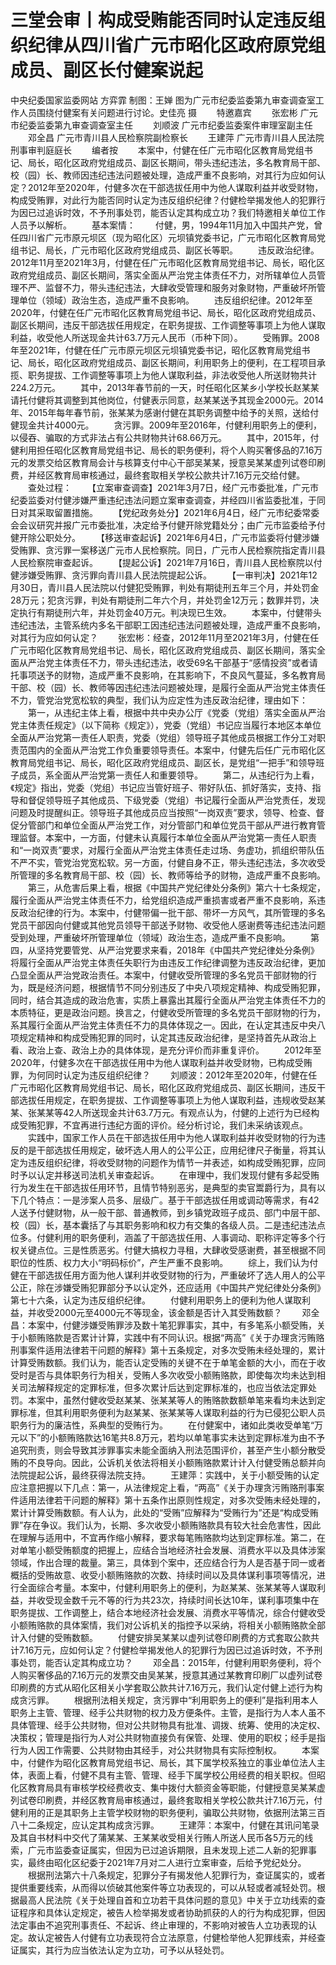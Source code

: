# 三堂会审丨构成受贿能否同时认定违反组织纪律从四川省广元市昭化区政府原党组成员、副区长付健案说起

中央纪委国家监委网站 方弈霏
制图：王婵
图为广元市纪委监委第九审查调查室工作人员围绕付健案有关问题进行讨论。史佳亮 摄
　　特邀嘉宾
　　张宏彬 广元市纪委监委第九审查调查室主任
　　刘顺波 广元市纪委监委案件审理室副主任
　　邓全昌 广元市青川县人民检察院副检察长
　　王建萍 广元市青川县人民法院刑事审判庭庭长
　　编者按
　　本案中，付健在任广元市昭化区教育局党组书记、局长，昭化区政府党组成员、副区长期间，带头违纪违法，多名教育局干部、校（园）长、教师因违纪违法问题被处理，造成严重不良影响，对其行为应如何认定？2012年至2020年，付健多次在干部选拔任用中为他人谋取利益并收受财物，构成受贿罪，对此行为能否同时认定为违反组织纪律？付健检举揭发他人的犯罪行为因已过追诉时效，不予刑事处罚，能否认定其构成立功？我们特邀相关单位工作人员予以解析。
　　基本案情：
　　付健，男，1994年11月加入中国共产党，曾任四川省广元市原元坝区（现为昭化区）元坝镇党委书记，广元市昭化区教育局党组书记、局长，广元市昭化区政府党组成员、副区长等职。
　　违反政治纪律。2012年11月至2021年3月，付健在任广元市昭化区教育局党组书记、局长，昭化区政府党组成员、副区长期间，落实全面从严治党主体责任不力，对所辖单位人员管理不严、监督不力，带头违纪违法，大肆收受管理和服务对象财物，严重破坏所管理单位（领域）政治生态，造成严重不良影响。
　　违反组织纪律。2012年至2020年，付健在任广元市昭化区教育局党组书记、局长，昭化区政府党组成员、副区长期间，违反干部选拔任用规定，在职务提拔、工作调整等事项上为他人谋取利益，收受他人所送现金共计63.7万元人民币（币种下同）。
　　受贿罪。2008年至2021年，付健在任广元市原元坝区元坝镇党委书记，昭化区教育局党组书记、局长，昭化区政府党组成员、副区长期间，利用职务上的便利，在工程项目承揽、职务提拔、工作调整等事项上为他人谋取利益，非法收受他人所送财物共计224.2万元。
　　其中，2013年春节前的一天，时任昭化区某乡小学校长赵某某请托付健将其调整到其他岗位，付健表示同意，赵某某送予其现金2000元。2014年、2015年每年春节前，张某某为感谢付健在其职务调整中给予的关照，送给付健现金共计4000元。
　　贪污罪。2009年至2016年，付健利用职务上的便利，以侵吞、骗取的方式非法占有公共财物共计68.66万元。
　　其中，2015年，付健利用担任昭化区教育局党组书记、局长的职务便利，将个人购买奢侈品的7.16万元的发票交给区教育局会计与核算支付中心干部吴某某，授意吴某某虚列试卷印刷费，并经区教育局审核通过，最终套取相关学校公款共计7.16万元交给付健。
　　查处过程：
　　【立案审查调查】2021年3月7日，经广元市委批准，广元市纪委监委对付健涉嫌严重违纪违法问题立案审查调查，并经四川省监委批准，于同日对其采取留置措施。
　　【党纪政务处分】2021年6月4日，经广元市纪委常委会会议研究并报广元市委批准，决定给予付健开除党籍处分；由广元市监委给予付健开除公职处分。
　　【移送审查起诉】2021年6月4日，广元市监委将付健涉嫌受贿罪、贪污罪一案移送广元市人民检察院。同日，广元市人民检察院指定青川县人民检察院审查起诉。
　　【提起公诉】2021年7月16日，青川县人民检察院以付健涉嫌受贿罪、贪污罪向青川县人民法院提起公诉。
　　【一审判决】2021年12月30日，青川县人民法院以付健犯受贿罪，判处有期徒刑五年三个月，并处罚金28万元；犯贪污罪，判处有期徒刑二年六个月，并处罚金12万元；数罪并罚，决定执行有期徒刑六年，并处罚金40万元。判决现已生效。
　　本案中，付健带头违纪违法，主管系统内多名干部职工因违纪违法问题被处理，造成严重不良影响，对其行为应如何认定？
　　张宏彬：经查，2012年11月至2021年3月，付健在任广元市昭化区教育局党组书记、局长，昭化区政府党组成员、副区长期间，落实全面从严治党主体责任不力，带头违纪违法，收受69名干部基于“感情投资”或者请托事项送予的财物，造成严重不良影响，在其影响下，不良风气蔓延，多名教育局干部、校（园）长、教师等因违纪违法问题被处理，是履行全面从严治党主体责任不力，管党治党宽松软的典型，我们认为应定性为违反政治纪律，理由如下：
　　第一，从违纪主体上看，根据中共中央办公厅《党委（党组）落实全面从严治党主体责任规定》（以下简称《规定》），党委（党组）书记应当履行本地区本单位全面从严治党第一责任人职责，党委（党组）领导班子其他成员根据工作分工对职责范围内的全面从严治党工作负重要领导责任。本案中，付健先后任广元市昭化区教育局党组书记、局长，昭化区政府党组成员、副区长，是党组“一把手”和领导班子成员，系全面从严治党第一责任人和重要领导。
　　第二，从违纪行为上看，《规定》指出，党委（党组）书记应当管好班子、带好队伍、抓好落实，支持、指导和督促领导班子其他成员、下级党委（党组）书记履行全面从严治党责任，发现问题及时提醒纠正。领导班子其他成员应当按照“一岗双责”要求，领导、检查、督促分管部门和单位全面从严治党工作，对分管部门和单位党员干部从严进行教育管理监督。本案中，一方面，付健未认真履行本单位全面从严治党第一责任人职责和“一岗双责”要求，对履行全面从严治党主体责任走过场、务虚功，抓组织带队伍不严不实，管党治党宽松软。另一方面，付健自身不正，带头违纪违法，多次收受所管理的多名教育局干部、校（园）长、教师等给予的财物，造成严重不良影响。
　　第三，从危害后果上看，根据《中国共产党纪律处分条例》第六十七条规定，履行全面从严治党主体责任不力，给党组织造成严重损害或者严重不良影响，系违反政治纪律的行为。本案中，付健带偏一批干部、带坏一方风气，其所管理的多名党员干部因向付健或其他党员领导干部送予财物、收受他人感谢费等违纪违法问题受到处理，严重破坏所管理单位（领域）政治生态，造成严重不良影响。
　　第四，从坚持党要管党、从严治党要求来看，2018年《中国共产党纪律处分条例》将履行全面从严治党主体责任失职行为由违反工作纪律调整为违反政治纪律，更加凸显全面从严治党政治责任。本案中，付健收受所管理的多名党员干部财物的行为，既是经济问题，根据情节不同分别违反了中央八项规定精神、构成受贿犯罪，同时，结合其造成的政治危害，实质上暴露出其履行全面从严治党主体责任不力的本质特征，更是政治问题。换言之，付健收受所管理的多名党员干部财物的行为，系其履行全面从严治党主体责任不力的具体体现之一。因此，在认定其违反中央八项规定精神和构成受贿犯罪的同时，认定其违反政治纪律，是坚持首先从政治上看、政治上查、政治上办的具体体现，是充分评价而非重复评价。
　　2012年至2020年，付健多次在干部选拔任用中为他人谋取利益并收受财物，已构成受贿罪，为何同时认定为违反组织纪律？
　　刘顺波：2012年至2020年，付健在任广元市昭化区教育局党组书记、局长，昭化区政府党组成员、副区长期间，违反干部选拔任用规定，在职务提拔、工作调整等事项上为他人谋取利益，违规收受赵某某、张某某等42人所送现金共计63.7万元。有观点认为，付健的上述行为已经构成受贿犯罪，不宜再进行违纪方面的评价。经分析讨论，我们未采纳该观点。
　　实践中，国家工作人员在干部选拔任用中为他人谋取利益并收受财物的行为违反的是干部选拔任用规定，破坏选人用人的公平公正，应用纪律尺子衡量，将其认定为违反组织纪律，将收受财物的问题作为情节一并表述，如构成受贿犯罪，应同时予以认定并移送司法机关审查起诉。
　　在审理中，我们发现付健有多起受贿行为发生在干部选拔任用环节，且情节特别恶劣，是典型的卖官鬻爵行为，具有以下几个特点：一是涉案人员多、层级广。基于干部选拔任用或调动等需求，有42人送予付健财物，从一般干部、普通教师，到乡镇党政班子成员、部门中层干部、校（园）长，基本囊括了与其职务影响和权力有交集的各级人员。二是违纪违法点位多。付健利用的职务便利，涵盖了干部选拔任用、人事调动、职称评定等多个行权关键点位。三是性质恶劣。付健大搞权力寻租，大肆收受感谢费，甚至根据不同职位的性质、权力大小“明码标价”，产生严重不良影响。
　　综上，我们认为付健在干部选拔任用方面为他人谋利并收受财物的行为，严重破坏了选人用人的公平公正，除在涉嫌受贿犯罪部分予以认定外，还应适用《中国共产党纪律处分条例》第七十六条，认定为违反组织纪律。
　　付健利用职务上的便利为他人谋取利益，并收受2000元至4000元不等现金，该金额是否计入其受贿数额？
　　邓全昌：本案中，付健涉嫌受贿罪涉及数十笔犯罪事实，其中，有多笔系小额受贿，关于小额贿赂款是否累计计算，实践中有不同认识。根据“两高”《关于办理贪污贿赂刑事案件适用法律若干问题的解释》第十五条规定，对多次受贿未经处理的，累计计算受贿数额。我们认为，能否认定受贿的关键不在于单笔金额的大小，而在于收受时是否与具体职务行为相关，受贿人多次收受小额贿赂款，即使每次均未达到相关司法解释规定的定罪标准，但多次累计后达到定罪标准的，也应当依法定罪处罚。本案中，虽然付健收受赵某某、张某某等人的贿赂款数额单笔来看均未达到定罪标准，但其利用职务便利为赵某某、张某某等人谋取利益的行为已侵犯公职人员职务行为的廉洁性，系典型的受贿行为。
　　在付健案中，诸如此类收受单笔“万元以下”的小额贿赂款达16笔共8.8万元，若均以单笔事实未达到定罪标准为由不予追究刑责，则会导致其涉罪事实未能全面纳入刑法范围评价，甚至产生小额分散受贿的不良导向。因此，公诉机关依法将相关小额贿赂款累计计入付健受贿总额并向法院提起公诉，最终获得法院支持。
　　王建萍：实践中，关于小额受贿的认定应注意把握以下几点：第一，从法律规定上看，“两高”《关于办理贪污贿赂刑事案件适用法律若干问题的解释》第十五条作出原则性规定，对多次受贿未经处理的，累计计算受贿数额。有人认为，此处的“受贿”应解释为“受贿行为”还是“构成受贿罪”存在争议。我们认为，长期、多次收受小额贿赂款具有较大社会危害性，因此在理解与适用中，不宜再作缩小解释，要求每笔贿赂款均达到定罪标准。第二，在对单笔小额受贿额度的把握上，应结合当地经济社会发展、消费水平以及具体涉案领域，作出合理的裁量。第三，具体到个案中，还应结合行为人是否基于同一或者概括的受贿故意、收受小额贿赂款的次数、持续时间以及具体谋利事项等情况，进行全面综合考量。本案中，付健利用职务上的便利，为赵某某、张某某等人谋取利益，并收受现金数千元不等的行为共23次，持续时间长达10年，谋利事项集中在职务提拔、工作调整上，结合本地经济社会发展、消费水平等情况，综合付健收受小额贿赂款的具体案情，我们对公诉机关的指控予以采纳，将相关小额贿赂款全部计入付健的受贿数额。
　　付健安排吴某某以虚列试卷印刷费的方式套取公款共计7.16万元，应如何认定？付健检举揭发他人的犯罪行为因已过追诉时效，不予刑事处罚，能否认定其构成立功？
　　邓全昌：2015年，付健利用职务便利，将个人购买奢侈品的7.16万元的发票交由吴某某，授意其通过某教育印刷厂以虚列试卷印刷费的方式从昭化区相关小学套取公款共计7.16万元，我们认定付健上述行为构成贪污罪。
　　根据刑法相关规定，贪污罪中“利用职务上的便利”是指利用本人职务上主管、管理、经手公共财物的权力及方便条件。主管，是指行为人本人虽不具体管理、经手公共财物，但对公共财物具有批准、调拨、统筹、使用的决定权、决策权；管理是指行为人对公共财物直接负有保管、处理、使用的职权；经手是指行为人因工作需要、公共财物由其经手，对公共财物具有实际控制权。
　　本案中，付健作为昭化区教育局党组书记、局长，其下属学校系独立的事业单位法人主体，表面上看，付健不具有主管、管理、经手下属学校公用经费的相关职权。但昭化区教育局具有审核学校经费收支、集中拨付大额资金等职能，付健授意吴某某虚列试卷印刷费，并经区教育局审核通过，最终套取相关学校公款共计7.16万元，付健利用的正是其职务上主管学校财物的职务便利，骗取公共财物，依据刑法第三百八十二条规定，应认定其构成贪污罪。
　　王建萍：本案中，付健在其讯问笔录及其自书材料中交代了蒲某某、王某某收受相关行贿人所送人民币各5万元的线索，广元市监委查证属实，但因为已过追诉期限，且未发现上述二人新的犯罪事实，最终由昭化区纪委于2021年7月对二人进行立案审查，后给予党纪处分。
　　根据刑法第六十八条规定，犯罪分子有揭发他人犯罪行为，查证属实的，或者提供重要线索，从而得以侦破其他案件等立功表现的，可以从轻或者减轻处罚。根据最高人民法院《关于处理自首和立功若干具体问题的意见》中关于立功线索的查证程序和具体认定规定，被告人检举揭发或者协助抓获的人的行为构成犯罪，但因法定事由不追究刑事责任、不起诉、终止审理的，不影响对被告人立功表现的认定。故认定被告人付健有立功表现符合立法原意，付健检举他人犯罪线索，并经查证属实，其行为应当依法认定为立功，可予以从轻处罚。